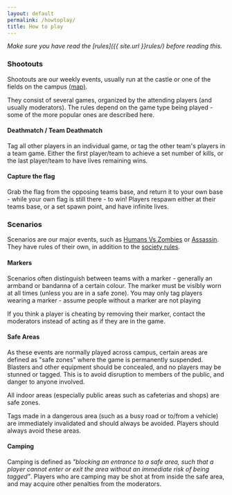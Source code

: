 ```yaml
---
layout: default
permalink: /howtoplay/
title: How to play
---
```


*Make sure you have read the [rules]({{ site.url }}rules/) before reading this.*

### Shootouts

Shootouts are our weekly events, usually run at the castle or one of the fields on the campus [(map)](http://goo.gl/maps/RpXkU).

They consist of several games, organized by the attending players (and usually moderators). The rules depend on the game type being played - some of the more popular ones are described here.

#### Deathmatch / Team Deathmatch

Tag all other players in an individual game, or tag the other team's players in a team game. Either the first player/team to achieve a set number of kills, or the last player/team to have lives remaining wins.

#### Capture the flag

Grab the flag from the opposing teams base, and return it to your own base - while your own flag is still there - to win! Players respawn either at their teams base, or a set spawn point, and have infinite lives.

### Scenarios

Scenarios are our major events, such as [Humans Vs Zombies](http://humansvszombies.org/) or [Assassin](https://en.wikipedia.org/wiki/Assassin_%28game%29). They have rules of their own, in addition to the [society rules](/rules/).

#### Markers

Scenarios often distinguish between teams with a marker - generally an armband or bandanna of a certain colour. The marker must be visibly worn at all times (unless you are in a safe zone). You may only tag players wearing a marker - assume people without a marker are not playing

If you think a player is cheating by removing their marker, contact the moderators instead of acting as if they are in the game.

#### Safe Areas

As these events are normally played across campus, certain areas are defined as &quot;safe zones&quot; where the game is permanently suspended. Blasters and other equipment should be concealed, and no players may be stunned or tagged. This is to avoid disruption to members of the public, and danger to anyone involved.

All indoor areas (especially public areas such as cafeterias and shops) are safe zones. 
		
Tags made in a dangerous area (such as a busy road or to/from a vehicle) are immediately invalidated and should always be avoided. Players should always avoid these areas.

#### Camping

Camping is defined as *&quot;blocking an entrance to a safe area, such that a player cannot enter or exit the area without an immediate risk of being tagged&quot;*. Players who are camping may be shot at from inside the safe area, and may acquire other penalties from the moderators.
